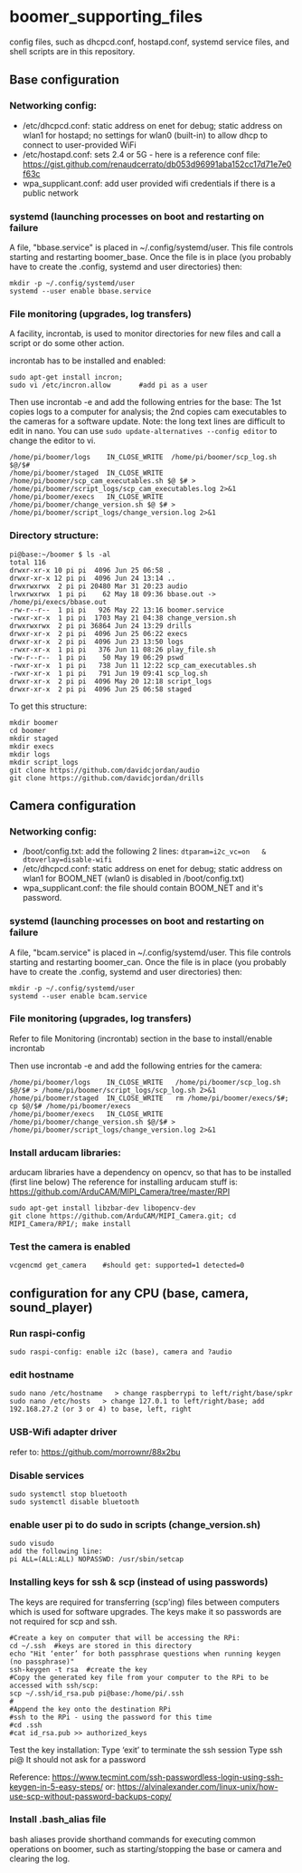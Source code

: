 # boomer_supporting_files
config files, such as dhcpcd.conf, hostapd.conf, systemd service files, and shell scripts are in this repository.

## Base configuration
### Networking config:
- /etc/dhcpcd.conf: static address on enet for debug; static address on wlan1 for hostapd; no settings for wlan0 (built-in) to allow dhcp to connect to user-provided WiFi
- /etc/hostapd.conf: sets 2.4 or 5G - here is a reference conf file: https://gist.github.com/renaudcerrato/db053d96991aba152cc17d71e7e0f63c
- wpa_supplicant.conf:  add user provided wifi credentials if there is a public network

### systemd (launching processes on boot and restarting on failure
A file, "bbase.service" is placed in ~/.config/systemd/user.  This file controls starting and restarting boomer_base.
Once the file is in place (you probably have to create the .config, systemd and user directories) then:
```
mkdir -p ~/.config/systemd/user
systemd --user enable bbase.service
```

### File monitoring (upgrades, log transfers)
A facility, incrontab, is used to monitor directories for new files and call a script or do some other action.

incrontab has to be installed and enabled:
```
sudo apt-get install incron;
sudo vi /etc/incron.allow       #add pi as a user
```
Then use incrontab -e and add the following entries for the base: The 1st copies logs to a computer for analysis; the 2nd copies cam executables to the cameras for a software update.  Note: the long text lines are difficult to edit in nano.  You can use ```sudo update-alternatives --config editor``` to change the editor to vi.
```
/home/pi/boomer/logs    IN_CLOSE_WRITE  /home/pi/boomer/scp_log.sh $@/$#
/home/pi/boomer/staged  IN_CLOSE_WRITE  /home/pi/boomer/scp_cam_executables.sh $@ $# > /home/pi/boomer/script_logs/scp_cam_executables.log 2>&1
/home/pi/boomer/execs   IN_CLOSE_WRITE  /home/pi/boomer/change_version.sh $@ $# > /home/pi/boomer/script_logs/change_version.log 2>&1
```

### Directory structure:
```
pi@base:~/boomer $ ls -al
total 116
drwxr-xr-x 10 pi pi  4096 Jun 25 06:58 .
drwxr-xr-x 12 pi pi  4096 Jun 24 13:14 ..
drwxrwxrwx  2 pi pi 20480 Mar 31 20:23 audio
lrwxrwxrwx  1 pi pi    62 May 18 09:36 bbase.out -> /home/pi/execs/bbase.out
-rw-r--r--  1 pi pi   926 May 22 13:16 boomer.service
-rwxr-xr-x  1 pi pi  1703 May 21 04:38 change_version.sh
drwxrwxrwx  2 pi pi 36864 Jun 24 13:29 drills
drwxr-xr-x  2 pi pi  4096 Jun 25 06:22 execs
drwxr-xr-x  2 pi pi  4096 Jun 23 13:50 logs
-rwxr-xr-x  1 pi pi   376 Jun 11 08:26 play_file.sh
-rw-r--r--  1 pi pi    50 May 19 06:29 pswd
-rwxr-xr-x  1 pi pi   738 Jun 11 12:22 scp_cam_executables.sh
-rwxr-xr-x  1 pi pi   791 Jun 19 09:41 scp_log.sh
drwxr-xr-x  2 pi pi  4096 May 20 12:18 script_logs
drwxr-xr-x  2 pi pi  4096 Jun 25 06:58 staged
```
To get this structure:
```
mkdir boomer
cd boomer
mkdir staged
mkdir execs
mkdir logs
mkdir script_logs
git clone https://github.com/davidcjordan/audio
git clone https://github.com/davidcjordan/drills
```

## Camera configuration

### Networking config:
- /boot/config.txt:  add the following 2 lines: ```dtparam=i2c_vc=on   &    dtoverlay=disable-wifi```
- /etc/dhcpcd.conf: static address on enet for debug; static address on wlan1 for BOOM_NET (wlan0 is disabled in /boot/config.txt)
- wpa_supplicant.conf:  the file should contain BOOM_NET and it's password.

### systemd (launching processes on boot and restarting on failure
A file, "bcam.service" is placed in ~/.config/systemd/user.  This file controls starting and restarting boomer_can.
Once the file is in place (you probably have to create the .config, systemd and user directories) then:
```
mkdir -p ~/.config/systemd/user
systemd --user enable bcam.service
```

### File monitoring (upgrades, log transfers)
Refer to file Monitoring (incrontab) section in the base to install/enable incrontab

Then use incrontab -e and add the following entries for the camera:
```
/home/pi/boomer/logs    IN_CLOSE_WRITE   /home/pi/boomer/scp_log.sh $@/$# > /home/pi/boomer/script_logs/scp_log.sh 2>&1
/home/pi/boomer/staged  IN_CLOSE_WRITE   rm /home/pi/boomer/execs/$#; cp $@/$# /home/pi/boomer/execs
/home/pi/boomer/execs   IN_CLOSE_WRITE   /home/pi/boomer/change_version.sh $@/$# > /home/pi/boomer/script_logs/change_version.log 2>&1
```
### Install arducam libraries:
arducam libraries have a dependency on opencv, so that has to be installed (first line below)
The reference for installing arducam stuff is:  https://github.com/ArduCAM/MIPI_Camera/tree/master/RPI
```
sudo apt-get install libzbar-dev libopencv-dev
git clone https://github.com/ArduCAM/MIPI_Camera.git; cd MIPI_Camera/RPI/; make install
```
### Test the camera is enabled
```
vcgencmd get_camera    #should get: supported=1 detected=0
```

## configuration for any CPU (base, camera, sound_player)
### Run raspi-config
```
sudo raspi-config: enable i2c (base), camera and ?audio
```
### edit hostname
```
sudo nano /etc/hostname   > change raspberrypi to left/right/base/spkr
sudo nano /etc/hosts   > change 127.0.1 to left/right/base; add 192.168.27.2 (or 3 or 4) to base, left, right
```

### USB-Wifi adapter driver
refer to: https://github.com/morrownr/88x2bu

### Disable services
```
sudo systemctl stop bluetooth
sudo systemctl disable bluetooth
```
### enable user pi to do sudo in scripts (change_version.sh)
```
sudo visudo
add the following line:
pi ALL=(ALL:ALL) NOPASSWD: /usr/sbin/setcap
```
### Installing keys for ssh & scp (instead of using passwords)
The keys are required for transferring (scp'ing) files between computers which is used for software upgrades.
The keys make it so passwords are not required for scp and ssh.
```
#Create a key on computer that will be accessing the RPi: 
cd ~/.ssh  #keys are stored in this directory
echo "Hit ‘enter’ for both passphrase questions when running keygen (no passphrase)"
ssh-keygen -t rsa  #create the key
#Copy the generated key file from your computer to the RPi to be accessed with ssh/scp:
scp ~/.ssh/id_rsa.pub pi@base:/home/pi/.ssh
#
#Append the key onto the destination RPi
#ssh to the RPi - using the password for this time
#cd .ssh
#cat id_rsa.pub >> authorized_keys
```
Test the key installation:
Type ‘exit’ to terminate the ssh session
Type ssh pi@<ip name or addr>
It should not ask for a password

Reference: https://www.tecmint.com/ssh-passwordless-login-using-ssh-keygen-in-5-easy-steps/ or: https://alvinalexander.com/linux-unix/how-use-scp-without-password-backups-copy/

### Install .bash_alias file
  bash aliases provide shorthand commands for executing common operations on boomer, such as starting/stopping the base or camera and clearing the log.
